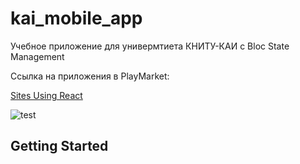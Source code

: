 # kai_mobile_app

Учебное приложение для универмтиета КНИТУ-КАИ с Bloc State Management

Ссылка на приложения в PlayMarket:

[Sites Using React](https://github.com/facebook/react/wiki/Sites-Using-React)

![test](https://github.com/Yakubi4525/newsapp_clean_architecture/blob/main/assets/gif/20210408_120836.gif)

## Getting Started



